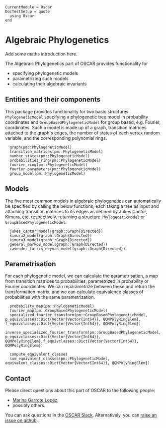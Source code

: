 ```@meta
CurrentModule = Oscar
DocTestSetup = quote
  using Oscar
end
```
# Algebraic Phylogenetics

Add some maths introduction here.

The Algebraic Phylogenetics part of OSCAR provides functionality for
- specifying phylogenetic models
- parametrizing such models
- calculating their algebraic invariants

## Entities and their components

This package provides functionality for two basic structures: `PhylogeneticModel` specifying a phylogenetic tree model in probability coordinates and `GroupBasedPhylogeneticModel` for group based, e.g. Fourier, coordinates. Such a model is made up of a graph, transition matrices attached to the graph's edges, the number of states of each vertex random variable, and the corresponding polynomial rings.

```@docs
  graph(pm::PhylogeneticModel)
  transition_matrices(pm::PhylogeneticModel)
  number_states(pm::PhylogeneticModel)
  probabilities_ring(pm::PhylogeneticModel)
  fourier_ring(pm::PhylogeneticModel)
  fourier_parameters(pm::PhylogeneticModel)
  group_model(pm::PhylogeneticModel)
```

## Models

The five most common models in algebraic phylogenetics can automatically be specified by calling the below functions, each taking a tree as input and attaching transition matrices to its edges as defined by Jukes Cantor, Kimura, etc. respectively, returning a structure `PhylogeneticModel` or `GroupBasedPhylogeneticModel`.

```@docs
  jukes_cantor_model(graph::Graph{Directed})
  kimura2_model(graph::Graph{Directed})
  kimura3_model(graph::Graph{Directed})
  general_markov_model(graph::Graph{Directed})
  cavender_farris_neyman_model(graph::Graph{Directed})
```

## Parametrisation

For each phylogenetic model, we can calculate the parametrisation, a map from transition matrices to probabilities, parametrized in probability or Fourier coordinates. We can reparametrize between these and return the transformation matrix, and we can calculate equivalence classes of probabilities with the same parametrization.

```@docs
  probability_map(pm::PhylogeneticModel)
  fourier_map(pm::GroupBasedPhylogeneticModel)
  specialized_fourier_transform(pm::GroupBasedPhylogeneticModel, p_equivclasses::Dict{Vector{Vector{Int64}}, QQMPolyRingElem}, f_equivclasses::Dict{Vector{Vector{Int64}}, QQMPolyRingElem})
  inverse_specialized_fourier_transform(pm::GroupBasedPhylogeneticModel, p_equivclasses::Dict{Vector{Vector{Int64}}, QQMPolyRingElem},f_equivclasses::Dict{Vector{Vector{Int64}}, QQMPolyRingElem})

  compute_equivalent_classes
  sum_equivalent_classes(pm::PhylogeneticModel, equivalent_classes::Dict{Vector{Vector{Int64}}, QQMPolyRingElem})
```

## Contact

Please direct questions about this part of OSCAR to the following people:
* [Marina Garrote Lopéz](s://sites.google.com/view/marinagarrotelopez),
* possibly others.

You can ask questions in the [OSCAR Slack](https://www.oscar-system.org/community/#slack).
Alternatively, you can [raise an issue on github](https://www.oscar-system.org/community/#how-to-report-issues).
